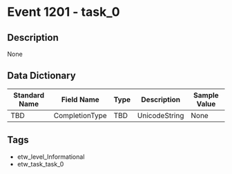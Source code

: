 # Event 1201 - task_0

## Description
None

## Data Dictionary
|Standard Name|Field Name|Type|Description|Sample Value|
|---|---|---|---|---|
|TBD|CompletionType|TBD|UnicodeString|None|None|

## Tags
* etw_level_Informational
* etw_task_task_0